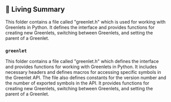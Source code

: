 

<!-- Living README Summary -->
## 🌳 Living Summary

This folder contains a file called "greenlet.h" which is used for working with Greenlets in Python. It defines the interface and provides functions for creating new Greenlets, switching between Greenlets, and setting the parent of a Greenlet.


### `greenlet`

This folder contains a file called "greenlet.h" which defines the interface and provides functions for working with Greenlets in Python. It includes necessary headers and defines macros for accessing specific symbols in the Greenlet API. The file also defines constants for the version number and the number of exported symbols in the API. It provides functions for creating new Greenlets, switching between Greenlets, and setting the parent of a Greenlet.

<!-- Living README Summary -->